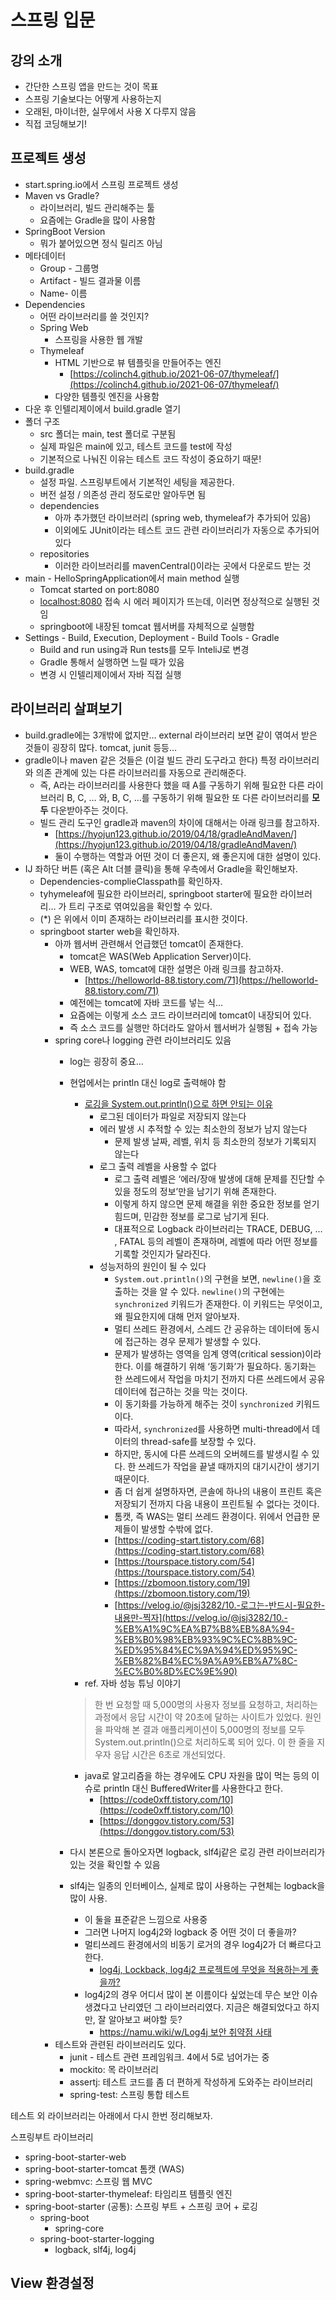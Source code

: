 # 스프링 입문

## 강의 소개

- 간단한 스프링 앱을 만드는 것이 목표
- 스프링 기술보다는 어떻게 사용하는지
- 오래된, 마이너한, 실무에서 사용 X 다루지 않음
- 직접 코딩해보기!

## 프로젝트 생성

- start.spring.io에서 스프링 프로젝트 생성
- Maven vs Gradle?
    - 라이브러리, 빌드 관리해주는 툴
    - 요즘에는 Gradle을 많이 사용함
- SpringBoot Version
    - 뭐가 붙어있으면 정식 릴리즈 아님
- 메타데이터
    - Group - 그룹명
    - Artifact - 빌드 결과물 이름
    - Name- 이름
- Dependencies
    - 어떤 라이브러리를 쓸 것인지?
    - Spring Web
        - 스프링을 사용한 웹 개발
    - Thymeleaf
        - HTML 기반으로 뷰 템플릿을 만들어주는 엔진
            - [https://colinch4.github.io/2021-06-07/thymeleaf/](https://colinch4.github.io/2021-06-07/thymeleaf/)
        - 다양한 템플릿 엔진을 사용함
- 다운 후 인텔리제이에서 build.gradle 열기
- 폴더 구조
    - src 폴더는 main, test 폴더로 구분됨
    - 실제 파일은 main에 있고, 테스트 코드를 test에 작성
    - 기본적으로 나눠진 이유는 테스트 코드 작성이 중요하기 때문!
- build.gradle
    - 설정 파일. 스프링부트에서 기본적인 세팅을 제공한다.
    - 버전 설정 / 의존성 관리 정도로만 알아두면 됨
    - dependencies
        - 아까 추가했던 라이브러리 (spring web, thymeleaf가 추가되어 있음)
        - 이외에도 JUnit이라는 테스트 코드 관련 라이브러리가 자동으로 추가되어 있다
    - repositories
        - 이러한 라이브러리를 mavenCentral()이라는 곳에서 다운로드 받는 것
- main - HelloSpringApplication에서 main method 실행
    - Tomcat started on port:8080
    - [localhost:8080](http://localhost:8080) 접속 시 에러 페이지가 뜨는데, 이러면 정상적으로 실행된 것임
    - springboot에 내장된 tomcat 웹서버를 자체적으로 실행함
- Settings - Build, Execution, Deployment - Build Tools - Gradle
    - Build and run using과 Run tests를 모두 InteliJ로 변경
    - Gradle 통해서 실행하면 느릴 때가 있음
    - 변경 시 인텔리제이에서 자바 직접 실행

## 라이브러리 살펴보기

- build.gradle에는 3개밖에 없지만… external 라이브러리 보면 같이 엮여서 받은 것들이 굉장히 많다. tomcat, junit 등등…
- gradle이나 maven 같은 것들은 (이걸 빌드 관리 도구라고 한다) 특정 라이브러리와 의존 관계에 있는 다른 라이브러리를 자동으로 관리해준다.
    - 즉, A라는 라이브러리를 사용한다 했을 때 A를 구동하기 위해 필요한 다른 라이브러리 B, C, … 와, B, C, …를 구동하기 위해 필요한 또 다른 라이브러리를 **모두** 다운받아주는 것이다.
    - 빌드 관리 도구인 gradle과 maven의 차이에 대해서는 아래 링크를 참고하자.
        - [https://hyojun123.github.io/2019/04/18/gradleAndMaven/](https://hyojun123.github.io/2019/04/18/gradleAndMaven/)
        - 둘이 수행하는 역할과 어떤 것이 더 좋은지, 왜 좋은지에 대한 설명이 있다.
- IJ 좌하단 버튼 (혹은 Alt 더블 클릭)을 통해 우측에서 Gradle을 확인해보자.
    - Dependencies-complieClasspath를 확인하자.
    - tyhymeleaf에 필요한 라이브러리, springboot starter에 필요한 라이브러리… 가 트리 구조로 엮여있음을 확인할 수 있다.
    - (*) 은 위에서 이미 존재하는 라이브러리를 표시한 것이다.
    - springboot starter web을 확인하자.
        - 아까 웹서버 관련해서 언급했던 tomcat이 존재한다.
            - tomcat은 WAS(Web Application Server)이다.
            - WEB, WAS, tomcat에 대한 설명은 아래 링크를 참고하자.
                - [https://helloworld-88.tistory.com/71](https://helloworld-88.tistory.com/71)
            - 예전에는 tomcat에 자바 코드를 넣는 식…
            - 요즘에는 이렇게 소스 코드 라이브러리에 tomcat이 내장되어 있다.
            - 즉 소스 코드를 실행만 하더라도 알아서 웹서버가 실행됨 + 접속 가능
        - spring core나 logging 관련 라이브러리도 있음
            - log는 굉장히 중요…
            - 현업에서는 println 대신 log로 출력해야 함
                - [로깅을 System.out.println()으로 하면 안되는 이유](https://hudi.blog/do-not-use-system-out-println-for-logging/)
                    - 로그된 데이터가 파일로 저장되지 않는다
                    - 에러 발생 시 추적할 수 있는 최소한의 정보가 남지 않는다
                        - 문제 발생 날짜, 레벨, 위치 등 최소한의 정보가 기록되지 않는다
                    - 로그 출력 레벨을 사용할 수 없다
                        - 로그 출력 레벨은 ‘에러/장애 발생에 대해 문제를 진단할 수 있을 정도의 정보’만을 남기기 위해 존재한다.
                        - 이렇게 하지 않으면 문제 해결을 위한 중요한 정보를 얻기 힘드며, 민감한 정보를 로그로 남기게 된다.
                        - 대표적으로 Logback 라이브러리는 TRACE, DEBUG, … , FATAL 등의 레벨이 존재하며, 레벨에 따라 어떤 정보를 기록할 것인지가 달라진다.
                    - 성능저하의 원인이 될 수 있다
                        - `System.out.println()`의 구현을 보면, `newline()`을 호출하는 것을 알 수 있다. `newline()`의 구현에는 `synchronized` 키워드가 존재한다. 이 키워드는 무엇이고, 왜 필요한지에 대해 먼저 알아보자.
                        - 멀티 쓰레드 환경에서, 스레드 간 공유하는 데이터에 동시에 접근하는 경우 문제가 발생할 수 있다.
                        - 문제가 발생하는 영역을 임계 영역(critical session)이라 한다. 이를 해결하기 위해 ‘동기화’가 필요하다. 동기화는 한 쓰레드에서 작업을 마치기 전까지 다른 쓰레드에서 공유 데이터에 접근하는 것을 막는 것이다.
                        - 이 동기화를 가능하게 해주는 것이 `synchronized` 키워드이다.
                        - 따라서, `synchronized`를 사용하면 multi-thread에서 데이터의 thread-safe를 보장할 수 있다.
                        - 하지만, 동시에 다른 쓰레드의 오버헤드를 발생시킬 수 있다. 한 쓰레드가 작업을 끝낼 때까지의 대기시간이 생기기 때문이다.
                        - 좀 더 쉽게 설명하자면, 콘솔에 하나의 내용이 프린트 혹은 저장되기 전까지 다음 내용이 프린트될 수 없다는 것이다.
                        - 톰캣, 즉 WAS는 멀티 쓰레드 환경이다. 위에서 언급한 문제들이 발생할 수밖에 없다.
                        - [https://coding-start.tistory.com/68](https://coding-start.tistory.com/68)
                        - [https://tourspace.tistory.com/54](https://tourspace.tistory.com/54)
                        - [https://zbomoon.tistory.com/19](https://zbomoon.tistory.com/19)
                        - [https://velog.io/@jsj3282/10.-로그는-반드시-필요한-내용만-찍자](https://velog.io/@jsj3282/10.-%EB%A1%9C%EA%B7%B8%EB%8A%94-%EB%B0%98%EB%93%9C%EC%8B%9C-%ED%95%84%EC%9A%94%ED%95%9C-%EB%82%B4%EC%9A%A9%EB%A7%8C-%EC%B0%8D%EC%9E%90)
                - ref. 자바 성능 튜닝 이야기
                
                > 한 번 요청할 때 5,000명의 사용자 정보를 요청하고, 처리하는 과정에서 응답 시간이 약 20초에 달하는 사이트가 있었다. 원인을 파악해 본 결과 애플리케이션이 5,000명의 정보를 모두 System.out.println()으로 처리하도록 되어 있다. 이 한 줄을 지우자 응답 시간은 6초로 개선되었다.
                > 
                - java로 알고리즘을 하는 경우에도 CPU 자원을 많이 먹는 등의 이슈로 println 대신 BufferedWriter를 사용한다고 한다.
                    - [https://code0xff.tistory.com/10](https://code0xff.tistory.com/10)
                    - [https://donggov.tistory.com/53](https://donggov.tistory.com/53)
            - 다시 본론으로 돌아오자면 logback, slf4j같은 로깅 관련 라이브러리가 있는 것을 확인할 수 있음
            - slf4j는 일종의 인터베이스, 실제로 많이 사용하는 구현체는 logback을 많이 사용.
                - 이 둘을 표준같은 느낌으로 사용중
                - 그러면 나머지 log4j2와 logback 중 어떤 것이 더 좋을까?
                - 멀티쓰레드 환경에서의 비동기 로거의 경우 log4j2가 더 빠르다고 한다.
                    - [log4j, Lockback, log4j2 프로젝트에 무엇을 적용하는게 좋을까?](https://junghyungil.tistory.com/160)
                - log4j2의 경우 어디서 많이 본 이름이다 싶었는데 무슨 보안 이슈 생겼다고 난리였던 그 라이브러리였다. 지금은 해결되었다고 하지만, 잘 알아보고 써야할 듯?
                    - [https://namu.wiki/w/Log4j 보안 취약점 사태](https://namu.wiki/w/Log4j%20%EB%B3%B4%EC%95%88%20%EC%B7%A8%EC%95%BD%EC%A0%90%20%EC%82%AC%ED%83%9C)
        - 테스트와 관련된 라이브러리도 있다.
            - junit - 테스트 관련 프레임워크. 4에서 5로 넘어가는 중
            - mockito: 목 라이브러리
            - assertj: 테스트 코드를 좀 더 편하게 작성하게 도와주는 라이브러리
            - spring-test: 스프링 통합 테스트

테스트 외 라이브러리는 아래에서 다시 한번 정리해보자.

스프링부트 라이브러리

- spring-boot-starter-web
- spring-boot-starter-tomcat 톰캣 (WAS)
- spring-webmvc: 스프링 웹 MVC
- spring-boot-starter-thymeleaf: 타임리프 템플릿 엔진
- spring-boot-starter (공통): 스프링 부트 + 스프링 코어 + 로깅
    - spring-boot
        - spring-core
    - spring-boot-starter-logging
        - logback, slf4j, log4j

## View 환경설정